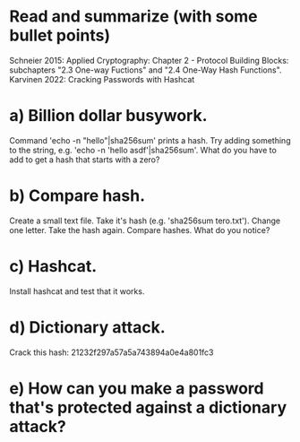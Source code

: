 # Read and summarize (with some bullet points)
Schneier 2015: Applied Cryptography: Chapter 2 - Protocol Building Blocks: subchapters "2.3 One-way Fuctions" and "2.4 One-Way Hash Functions".
Karvinen 2022: Cracking Passwords with Hashcat

# a) Billion dollar busywork. 
Command 'echo -n "hello"|sha256sum' prints a hash. Try adding something to the string, e.g. 'echo -n 'hello asdf'|sha256sum'. What do you have to add to get a hash that starts with a zero? 

# b) Compare hash.
Create a small text file. Take it's hash (e.g. 'sha256sum tero.txt'). Change one letter. Take the hash again. Compare hashes. What do you notice?

# c) Hashcat. 
Install hashcat and test that it works.

# d) Dictionary attack. 
Crack this hash: 21232f297a57a5a743894a0e4a801fc3

# e) How can you make a password that's protected against a dictionary attack?
